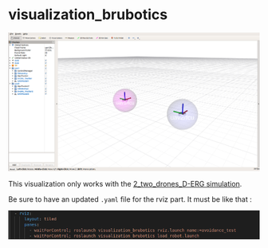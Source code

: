 # visualization_brubotics
![](https://github.com/mrs-brubotics/visualization_brubotics/blob/main/.fig/rviz_window.png)

This visualization only works with the [2_two_drones_D-ERG simulation](https://github.com/mrs-brubotics/testing_brubotics/tree/master/tmux_scripts/bryan/2_two_drones_D-ERG).

Be sure to have an updated ```.yaml``` file for the rviz part.
It must be like that :

![](https://github.com/mrs-brubotics/visualization_brubotics/blob/main/.fig/yaml_file.png)
